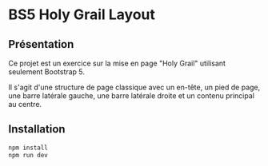 # BS5 Holy Grail Layout

## Présentation

Ce projet est un exercice sur la mise en page "Holy Grail" utilisant seulement Bootstrap 5. 

Il s'agit d'une structure de page classique avec un en-tête, un pied de page, une barre latérale gauche, une barre latérale droite et un contenu principal au centre.

## Installation

```bash
npm install
npm run dev
```
